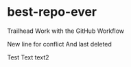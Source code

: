 # best-repo-ever
Trailhead  Work with the GitHub Workflow

New line for conflict
And last deleted

Test Text
text2
